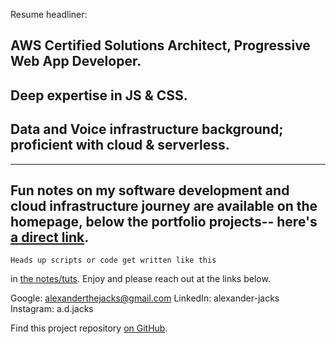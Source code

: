 
Resume headliner:
## AWS Certified Solutions Architect, Progressive Web App Developer.
## Deep expertise in JS & CSS.
## Data and Voice infrastructure background; proficient with cloud & serverless.
------

## Fun notes on my software development and cloud infrastructure journey are available on the homepage, below the portfolio projects-- here's [a direct link](http://j4cks.com/).

```
Heads up scripts or code get written like this
```
  in [the notes/tuts](http://j4cks.com/). Enjoy and please reach out at the links below.

 Google: alexanderthejacks@gmail.com
 LinkedIn: alexander-jacks
 Instagram: a.d.jacks

Find this project repository [on GitHub](https://github.com/alexanderjacks/j4cks_v1).